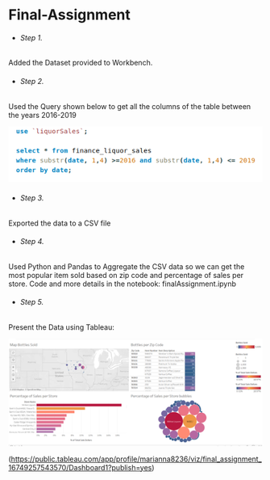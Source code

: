 # Final-Assignment


- ###### Step 1.

Added the Dataset provided to Workbench.

- ###### Step 2.

Used the Query shown below to get all the columns of the table between the years 2016-2019

![image](img_1.png)

- ###### Step 3.

Exported the data to a CSV file

- ###### Step 4.

Used Python and Pandas to Aggregate the CSV data so we can get the most popular item sold based on zip code and percentage of sales per store.
Code and more details in the notebook: finalAssignment.ipynb

- ###### Step 5.

Present the Data using Tableau:

![image](dshboard.png)

(https://public.tableau.com/app/profile/marianna8236/viz/final_assignment_16749257543570/Dashboard1?publish=yes)
